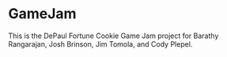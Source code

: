 GameJam
=======


This is the DePaul Fortune Cookie Game Jam project for Barathy Rangarajan, Josh Brinson, Jim Tomola, and Cody Plepel.